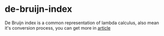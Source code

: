 # de-bruijn-index

De Bruijn index is a common representation of lambda calculus, also mean it's conversion process, you can get more in [article]

[article]: https://dannypsnl.github.io/blog/2020/05/16/cs/de-bruijn-index/

